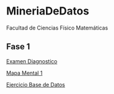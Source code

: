 # MineriaDeDatos
Facultad de Ciencias Físico Matemáticas
## Fase 1
[Examen Diagnostico](https://github.com/AllendeG/MineriaDeDatos/blob/main/Examendiagnostico_1860995.pdf)

[Mapa Mental 1](https://github.com/AllendeG/MineriaDeDatos/blob/main/MapaMental_1_1860995.pdf)

[Ejercicio Base de Datos](https://github.com/OviedoMarco/Mineria_de_datos/blob/main/Equipo_9-Ejercicio%20base%20de%20datos.pptx.pdf)
